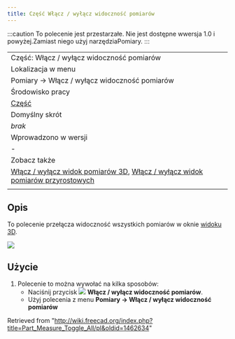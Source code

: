 ```yaml
---
title: Część Włącz / wyłącz widoczność pomiarów
---
```

:::caution
To polecenie jest przestarzałe. Nie jest dostępne wwersja 1.0 i powyżej.Zamiast niego użyj narzędziaPomiary.
:::

|  |
| --- |
| Część: Włącz / wyłącz widoczność pomiarów |
| Lokalizacja w menu |
| Pomiary → Włącz / wyłącz widoczność pomiarów |
| Środowisko pracy |
| [Część](/Part_Workbench/pl "Part Workbench/pl") |
| Domyślny skrót |
| *brak* |
| Wprowadzono w wersji |
| - |
| Zobacz także |
| [Włącz / wyłącz widok pomiarów 3D](/Part_Measure_Toggle_3D/pl "Part Measure Toggle 3D/pl"), [Włącz / wyłącz widok pomiarów przyrostowych](/Part_Measure_Toggle_Delta/pl "Part Measure Toggle Delta/pl") |
|  |

## Opis

To polecenie przełącza widoczność wszystkich pomiarów w oknie [widoku 3D](/3D_view/pl "3D view/pl").

![](/images/MeasureLinear3DandDelta1.PNG)

## Użycie

1. Polecenie to można wywołać na kilka sposobów:
   * Naciśnij przycisk ![](/images/Part_Measure_Toggle_All.svg) **Włącz / wyłącz widoczność pomiarów**.
   * Użyj polecenia z menu **Pomiary → Włącz / wyłącz widoczność pomiarów**

Retrieved from "<http://wiki.freecad.org/index.php?title=Part_Measure_Toggle_All/pl&oldid=1462634>"